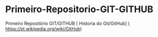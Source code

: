 # Primeiro-Repositorio-GIT-GITHUB
Primeiro Repositório GIT/GITHUB
[ Historia do Git/GitHub]  ( https://pt.wikipedia.org/wiki/GitHub)
